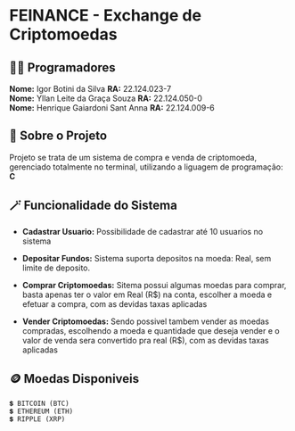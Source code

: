 # FEINANCE - Exchange de Criptomoedas

## 👨‍💻 **Programadores**
**Nome:**  Igor Botini da Silva **RA:** 22.124.023-7 <br>
**Nome:**  Yllan Leite da Graça Souza **RA:** 22.124.050-0 <br>
**Nome:**  Henrique Gaiardoni Sant Anna **RA:** 22.124.009-6 
## 📝 **Sobre o Projeto** 
Projeto se trata de um sistema de compra e venda de criptomoeda, gerenciado totalmente no terminal, utilizando a liguagem de programação: **C**
## 🪄 **Funcionalidade do Sistema** 

- **Cadastrar Usuario:** Possibilidade de cadastrar até 10 usuarios no sistema

- **Depositar Fundos:** Sistema suporta depositos na moeda: Real, sem limite de deposito.

- **Comprar Criptomoedas:** Sitema possui algumas moedas para comprar, basta apenas ter o valor em Real (R$) na conta, escolher a moeda e efetuar a compra, com as devidas taxas aplicadas

- **Vender Criptomoedas:** Sendo possivel tambem vender as moedas compradas, escolhendo a moeda e quantidade que deseja vender e o valor de venda sera convertido pra real (R$), com as devidas taxas aplicadas

## 🪙 **Moedas Disponiveis**

    💲 BITCOIN (BTC) 
    💲 ETHEREUM (ETH) 
    💲 RIPPLE (XRP) 


